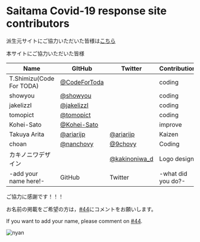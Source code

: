 Saitama Covid-19 response site contributors
============================================

派生元サイトにご協力いただいた皆様は[こちら](https://github.com/tokyo-metropolitan-gov/covid19/blob/development/CONTRIBUTORS.md)

本サイトにご協力いただいた皆様

| Name | GItHub | Twitter | Contribution |
| --- | --- | --- | --- |
| T.Shimizu(Code For TODA) | [@CodeForToda](https://github.com/codefortoda) || coding |
| showyou | [@showyou](https://github.com/showyou) || coding |
| jakelizzI | [@jakelizzI](https://github.com/jakelizzI) || coding|
| tomopict | [@tomopict](https://github.com/tomopict) || coding|
| Kohei-Sato | [@Kohei-Sato](https://github.com/Kohei-Satou) || improve |
| Takuya Arita | [@ariarijp](https://github.com/ariarijp) | [@ariarijp](https://twitter.com/ariarijp) | Kaizen |
| choan | [@nanchovy](https://github.com/nanchovy) | [@9chovy](https://twitter.com/9chovy) | Coding |
| カキノニワデザイン || [@kakinoniwa_d](https://twitter.com/kakinoniwa_d) | Logo design |
| -add your name here!- | GitHub | Twitter | -what did you do?- |

ご協力に感謝です！！！

お名前の掲載をご希望の方は，[#44](https://github.com/codefortoda/covid19-saitama/issues/44)にコメントをお願いします。

If you want to add your name, please comment on [#44](https://github.com/codefortoda/covid19-saitama/issues/44).

![nyan](https://i.gyazo.com/f04e7468ea6e4bb6e87f6817fea980f9.gif)
